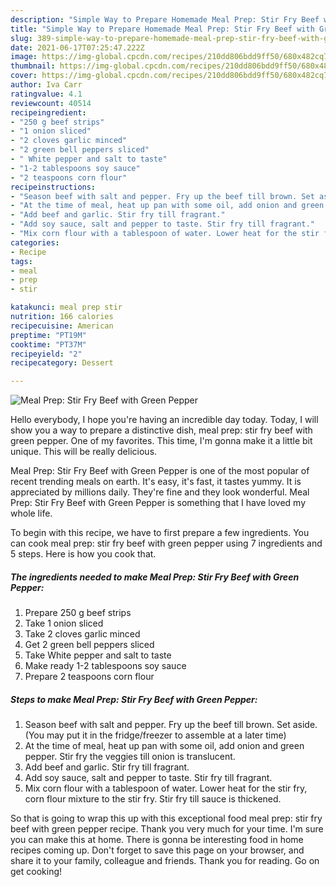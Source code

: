 ```yaml
---
description: "Simple Way to Prepare Homemade Meal Prep: Stir Fry Beef with Green Pepper"
title: "Simple Way to Prepare Homemade Meal Prep: Stir Fry Beef with Green Pepper"
slug: 389-simple-way-to-prepare-homemade-meal-prep-stir-fry-beef-with-green-pepper
date: 2021-06-17T07:25:47.222Z
image: https://img-global.cpcdn.com/recipes/210dd806bdd9ff50/680x482cq70/meal-prep-stir-fry-beef-with-green-pepper-recipe-main-photo.jpg
thumbnail: https://img-global.cpcdn.com/recipes/210dd806bdd9ff50/680x482cq70/meal-prep-stir-fry-beef-with-green-pepper-recipe-main-photo.jpg
cover: https://img-global.cpcdn.com/recipes/210dd806bdd9ff50/680x482cq70/meal-prep-stir-fry-beef-with-green-pepper-recipe-main-photo.jpg
author: Iva Carr
ratingvalue: 4.1
reviewcount: 40514
recipeingredient:
- "250 g beef strips"
- "1 onion sliced"
- "2 cloves garlic minced"
- "2 green bell peppers sliced"
- " White pepper and salt to taste"
- "1-2 tablespoons soy sauce"
- "2 teaspoons corn flour"
recipeinstructions:
- "Season beef with salt and pepper. Fry up the beef till brown. Set aside. (You may put it in the fridge/freezer to assemble at a later time)"
- "At the time of meal, heat up pan with some oil, add onion and green pepper. Stir fry the veggies till onion is translucent."
- "Add beef and garlic. Stir fry till fragrant."
- "Add soy sauce, salt and pepper to taste. Stir fry till fragrant."
- "Mix corn flour with a tablespoon of water. Lower heat for the stir fry, corn flour mixture to the stir fry. Stir fry till sauce is thickened."
categories:
- Recipe
tags:
- meal
- prep
- stir

katakunci: meal prep stir 
nutrition: 166 calories
recipecuisine: American
preptime: "PT19M"
cooktime: "PT37M"
recipeyield: "2"
recipecategory: Dessert

---
```



![Meal Prep: Stir Fry Beef with Green Pepper](https://img-global.cpcdn.com/recipes/210dd806bdd9ff50/680x482cq70/meal-prep-stir-fry-beef-with-green-pepper-recipe-main-photo.jpg)

Hello everybody, I hope you're having an incredible day today. Today, I will show you a way to prepare a distinctive dish, meal prep: stir fry beef with green pepper. One of my favorites. This time, I'm gonna make it a little bit unique. This will be really delicious.

Meal Prep: Stir Fry Beef with Green Pepper is one of the most popular of recent trending meals on earth. It's easy, it's fast, it tastes yummy. It is appreciated by millions daily. They're fine and they look wonderful. Meal Prep: Stir Fry Beef with Green Pepper is something that I have loved my whole life.




To begin with this recipe, we have to first prepare a few ingredients. You can cook meal prep: stir fry beef with green pepper using 7 ingredients and 5 steps. Here is how you cook that.

<!--inarticleads1-->

##### The ingredients needed to make Meal Prep: Stir Fry Beef with Green Pepper:

1. Prepare 250 g beef strips
1. Take 1 onion sliced
1. Take 2 cloves garlic minced
1. Get 2 green bell peppers sliced
1. Take  White pepper and salt to taste
1. Make ready 1-2 tablespoons soy sauce
1. Prepare 2 teaspoons corn flour




<!--inarticleads2-->

##### Steps to make Meal Prep: Stir Fry Beef with Green Pepper:

1. Season beef with salt and pepper. Fry up the beef till brown. Set aside. (You may put it in the fridge/freezer to assemble at a later time)
1. At the time of meal, heat up pan with some oil, add onion and green pepper. Stir fry the veggies till onion is translucent.
1. Add beef and garlic. Stir fry till fragrant.
1. Add soy sauce, salt and pepper to taste. Stir fry till fragrant.
1. Mix corn flour with a tablespoon of water. Lower heat for the stir fry, corn flour mixture to the stir fry. Stir fry till sauce is thickened.




So that is going to wrap this up with this exceptional food meal prep: stir fry beef with green pepper recipe. Thank you very much for your time. I'm sure you can make this at home. There is gonna be interesting food in home recipes coming up. Don't forget to save this page on your browser, and share it to your family, colleague and friends. Thank you for reading. Go on get cooking!

